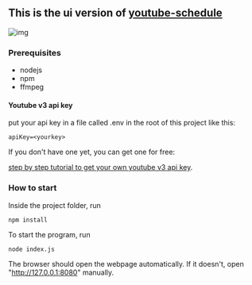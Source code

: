 ## This is the ui version of [youtube-schedule](https://github.com/AUTplayed/youtube-schedule)

![img](https://i.imgur.com/2XznDD3.png)

### Prerequisites

- nodejs
- npm
- ffmpeg

#### Youtube v3 api key
put your api key in a file called .env in the root of this project like this:

```
apiKey=<yourkey>
```
If you don't have one yet, you can get one for free: 

[step by step tutorial to get your own youtube v3 api key](https://developers.google.com/youtube/v3/getting-started). 

### How to start

Inside the project folder, run

```
npm install
```

To start the program, run 
```
node index.js
```

The browser should open the webpage automatically. If it doesn't, open "http://127.0.0.1:8080" manually.
